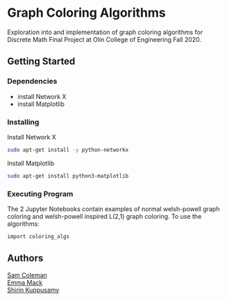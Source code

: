 # Graph Coloring Algorithms

Exploration into and implementation of graph coloring algorithms for Discrete Math Final Project at Olin College of Engineering Fall 2020. 

## Getting Started

### Dependencies
- install Network X
- install Matplotlib

### Installing
Install Network X
```bash
sudo apt-get install -y python-networkx
```
Install Matplotlib
```bash
sudo apt-get install python3-matplotlib
```

### Executing Program
The 2 Jupyter Notebooks contain examples of normal welsh-powell graph coloring and welsh-powell inspired L(2,1) graph coloring.
To use the algorithms:
```bash
import coloring_algs
```
## Authors
[Sam Coleman](https://github.com/sam-coleman)      
[Emma Mack](https://github.com/emmamack)   
[Shirin Kuppusamy](https://github.com/s-kuppusamy)
